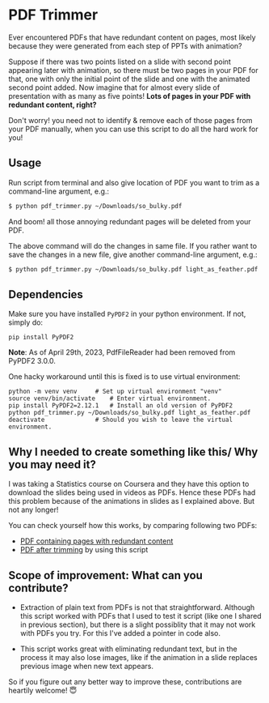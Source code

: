 # PDF Trimmer
Ever encountered PDFs that have redundant content on pages, most likely because they were generated from each step of PPTs with animation?

Suppose if there was two points listed on a slide with second point appearing later with animation, so there must be two pages in your PDF for that, one with only the initial point of the slide and one with the animated second point added. Now imagine that for almost every slide of presentation with as many as five points! **Lots of pages in your PDF with redundant content, right?**

Don't worry! you need not to identify & remove each of those pages from your PDF manually, when you can use this script to do all the hard work for you!

## Usage
Run script from terminal and also give location of PDF you want to trim as a command-line argument, e.g.: 
```bash
$ python pdf_trimmer.py ~/Downloads/so_bulky.pdf
```
And boom! all those annoying redundant pages will be deleted from your PDF.

The above command will do the changes in same file. If you rather want to save the changes in a new file, give another command-line argument, e.g.:
```bash
$ python pdf_trimmer.py ~/Downloads/so_bulky.pdf light_as_feather.pdf
```

## Dependencies
Make sure you have installed `PyPDF2` in your python environment. If not, simply do:
```
pip install PyPDF2
```
**Note**: As of April 29th, 2023, PdfFileReader had been removed from PyPDF2 3.0.0.

One hacky workaround until this is fixed is to use virtual environment:
```
python -m venv venv     # Set up virtual environment "venv"
source venv/bin/activate    # Enter virtual environment.
pip install PyPDF2=2.12.1   # Install an old version of PyPDF2
python pdf_trimmer.py ~/Downloads/so_bulky.pdf light_as_feather.pdf
deactivate              # Should you wish to leave the virtual environment.
```

## Why I needed to create something like this/ Why you may need it?
I was taking a Statistics course on Coursera and they have this option to download the slides being used in videos as PDFs. Hence these PDFs had this problem because of the animations in slides as I explained above. But not any longer!

You can check yourself how this works, by comparing following two PDFs:
- [PDF containing pages with redundant content](https://drive.google.com/open?id=1ejE1e-hGocLGbaLDl5n3hm7mvtCQJvXF)
- [PDF after trimming](https://drive.google.com/open?id=1Ka2b5lFhw1U8b_w6oR4xNfj5ZUYZKc7z) by using this script

## Scope of improvement: What can you contribute?
- Extraction of plain text from PDFs is not that straightforward. Although this script worked with PDFs that I used to test it script (like one I shared in previous section), but there is a slight possiblity that it may not work with PDFs you try. For this I've added a pointer in code also.

- This script works great with eliminating redundant text, but in the process it may also lose images, like if the animation in a slide replaces previous image when new text appears.  

So if you figure out any better way to improve these, contributions are heartily welcome! 😇